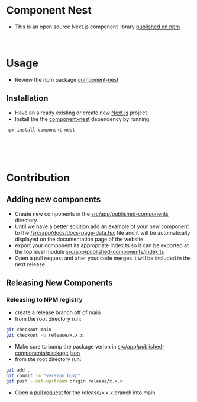 # Component Nest

- This is an open source Next.js component library [published on npm](https://www.npmjs.com/package/component-nest?activeTab=readme)
  <br />
  <br />
  <br />

# Usage

- Review the npm package [component-nest](https://www.npmjs.com/package/component-nest?activeTab=readme)

## Installation

- Have an already existing or create new [Next.js](https://nextjs.org/) project
- Install the the [component-nest](https://www.npmjs.com/package/component-nest?activeTab=readme) dependency by running:

```bash
npm install component-nest
```

<br />
<br />
<br />

# Contribution

## Adding new components

- Create new components in the [src/app/published-components](/src/app/published-components/) directory.
- Until we have a better solution add an example of your new component to the [/src/app/docs/docs-page-data.tsx](/src/app/docs/docs-page-data.tsx) file and it will be automatically displayed on the documentation page of the website.
- export your component its appropriate index.ts so it can be exported at the top level module [src/app/published-components/index.ts](src/app/published-components/index.ts)
- Open a pull request and after your code merges it will be included in the next release.

## Releasing New Components

### Releasing to NPM registry

- create a release branch off of main
- from the root directory run:

```bash
git checkout main
git checkout -b release/x.x.x
```

- Make sure to bump the package verion in [src/app/published-components/package.json](src/app/published-components/package.json)
- from the root directory run:

```bash
git add .
git commit -m "version bump"
git push --set-upstream origin release/x.x.x
```

- Open a [pull request](https://github.com/Mschroeder95/component-nest/pulls) for the release/x.x.x branch into main
